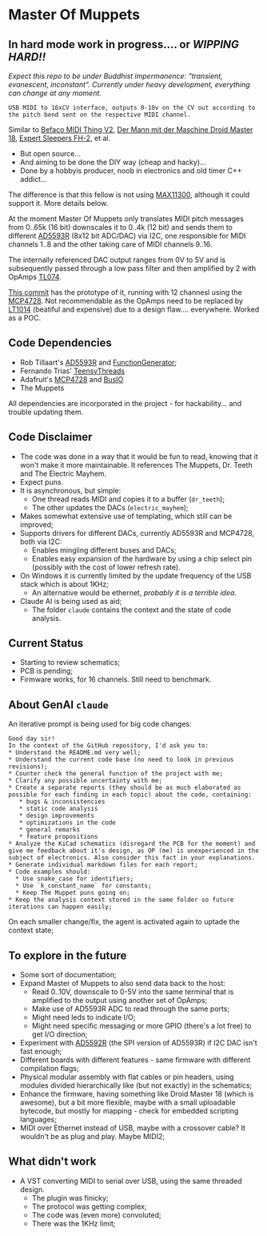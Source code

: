 # Master Of Muppets 
## In hard mode work in progress.... or *WIPPING HARD!!*
*Expect this repo to be under Buddhist impermanence: "transient, evanescent, inconstant". Currently under heavy development, everything can change at any moment.*

`USB MIDI to 16xCV interface, outputs 0-10v on the CV out according to the pitch bend sent on the respective MIDI channel.`

Similar to [Befaco MIDI Thing V2](https://www.befaco.org/midi-thing-v2/), [Der Mann mit der Maschine Droid Master 18](https://shop.dermannmitdermaschine.de/products/master18), [Expert Sleepers FH-2](https://www.expert-sleepers.co.uk/fh2.html), et al.
 - But open source...
 - And aiming to be done the DIY way (cheap and hacky)...
 - Done by a hobbyis producer, noob in electronics and old timer C++ addict...

The difference is that this fellow is not using [MAX11300](https://www.analog.com/media/en/technical-documentation/data-sheets/max11300.pdf), although it could support it. More details below.

At the moment Master Of Muppets only translates MIDI pitch messages from 0..65k (16 bit) downscales it to 0..4k (12 bit) and sends them to different [AD5593R](https://www.analog.com/media/en/technical-documentation/data-sheets/ad5593r.pdf) (8x12 bit ADC/DAC) via I2C, one responsible for MIDI channels 1..8 and the other taking care of MIDI channels 9..16. 

The internally referenced DAC output ranges from 0V to 5V and is subsequently passed through a low pass filter and then amplified by 2 with OpAmps [TL074](https://www.ti.com/lit/ds/symlink/tl074-ep.pdf).

[This commit](https://github.com/y3i12/master_of_muppets/tree/7ddc9a420bcb24df1c32ecc6d5a23dffa7c8f9c1) has the prototype of it, running with 12 channesl using the [MCP4728](https://ww1.microchip.com/downloads/en/devicedoc/22187e.pdf). Not recommendable as the OpAmps need to be replaced by [LT1014](https://www.ti.com/lit/ds/symlink/lt1014d.pdf) (beatiful and expensive) due to a design flaw.... everywhere. Worked as a POC.


## Code Dependencies
 - Rob Tillaart's [AD5593R](https://github.com/RobTillaart/AD5593R) and [FunctionGenerator](https://github.com/RobTillaart/FunctionGenerator);
 - Fernando Trias' [TeensyThreads](https://github.com/ftrias/TeensyThreads)
 - Adafruit's [MCP4728](https://github.com/adafruit/Adafruit_MCP4728) and [BusIO](https://github.com/adafruit/Adafruit_BusIO)
 - The Muppets

All dependencies are incorporated in the project - for hackability... and trouble updating them.


## Code Disclaimer
 - The code was done in a way that it would be fun to read, knowing that it won't make it more maintainable. It references The Muppets, Dr. Teeth and The Electric Mayhem.
 - Expect puns.
 - It is asynchronous, but simple:
   - One thread reads MIDI and copies it to a buffer (`dr_teeth`);
   - The other updates the DACs (`electric_mayhem`);
 - Makes somewhat extensive use of templating, which still can be improved;
 - Supports drivers for different DACs, currently AD5593R and MCP4728, both via I2C:
   - Enables mingling different buses and DACs;
   - Enables easy expansion of the hardware by using a chip select pin (possibly with the cost of lower refresh rate).
 - On Windows it is currently limited by the update frequency of the USB stack which is about 1KHz;
   - An alternative would be ethernet, *probably it is a terrible idea*.
 - Claude AI is being used as aid;
   - The folder `claude` contains the context and the state of code analysis.


## Current Status
  - Starting to review schematics;
  - PCB is pending;
  - Firmware works, for 16 channels. Still need to benchmark.


## About GenAI `claude`

An iterative prompt is being used for big code changes:

```
Good day sir! 
In the context of the GitHub repository, I'd ask you to:
* Understand the README.md very well;
* Understand the current code base (no need to look in previous revisions);
* Counter check the general function of the project with me;
* Clarify any possible uncertainty with me;
* Create a separate reports (they should be as much elaborated as possible for each finding in each topic) about the code, containing:
   * bugs & inconsistencies
   * static code analysis
   * design improvements
   * optimizations in the code
   * general remarks
   * feature propositions
* Analyze the KiCad schematics (disregard the PCB for the moment) and give me feedback about it's design, as OP (me) is unexperienced in the subject of electronics. Also consider this fact in your explanations.
* Generate individual markdown files for each report;
* Code examples should:
  * Use snake_case for identifiers;
  * Use `k_constant_name` for constants;
  * Keep The Muppet puns going on;
* Keep the analysis context stored in the same folder so future iterations can happen easily;
```

On each smaller change/fix, the agent is activated again to uptade the context state;


## To explore in the future
  - Some sort of documentation;
  - Expand Master of Muppets to also send data back to the host:
    - Read 0..10V, downscale to 0-5V into the same terminal that is amplified to the output using another set of OpAmps;
    - Make use of AD5593R ADC to read through the same ports;
    - Might need leds to indicate I/O;
    - Might need specific messaging or more GPIO (there's a lot free) to get I/O direction;
  - Experiment with [AD5592R](https://www.analog.com/media/en/technical-documentation/data-sheets/ad5592r.pdf) (the SPI version of AD5593R) if I2C DAC isn't fast enough;
  - Different boards with different features - same firmware with different compilation flags;
  - Physical modular assembly with flat cables or pin headers, using modules divided hierarchically like (but not exactly) in the schematics;
  - Enhance the firmware, having something like Droid Master 18 (which is awesome), but a bit more flexible, maybe with a small uploadable bytecode, but mostly for mapping - check for embedded scripting languages;
  - MIDI over Ethernet instead of USB, maybe with a crossover cable? It wouldn't be as plug and play. Maybe MIDI2;


## What didn't work
  - A VST converting MIDI to serial over USB, using the same threaded design.
    - The plugin was finicky;
    - The protocol was getting complex;
    - The code was (even more) convoluted;
    - There was the 1KHz limit;
